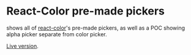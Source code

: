 # React-Color pre-made pickers

shows all of [react-color](https://casesandberg.github.io/react-color/)'s pre-made pickers, as well as a POC showing alpha picker separate from color picker.

[Live version](http://react-color-examples.surge.sh).
